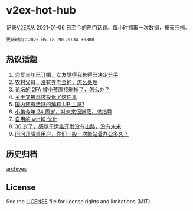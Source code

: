 # v2ex-hot-hub

 记录[V2EX](https://www.v2ex.com/)从 2021-01-06 日至今的热门话题。每小时抓取一次数据，按天[归档](archives)。

`更新时间：2025-05-18 20:20:34 +0800`

## 热议话题

1. [恋爱三年已订婚，女友觉得我长得丑决定分手](https://www.v2ex.com/t/1132490)
1. [农村父母，没有养老金的，怎么处理](https://www.v2ex.com/t/1132521)
1. [论坛的 2FA 被小孩直接删掉了，怎么办？](https://www.v2ex.com/t/1132464)
1. [关于又被荔枝投诉了这件事](https://www.v2ex.com/t/1132500)
1. [国内还有活跃的编程 UP 主吗?](https://www.v2ex.com/t/1132458)
1. [小弟今年 24 周岁，对未来很迷茫，求指导](https://www.v2ex.com/t/1132513)
1. [自用的 win10 优化](https://www.v2ex.com/t/1132527)
1. [30 岁了，感觉干运维开发没有出路，没有未来](https://www.v2ex.com/t/1132482)
1. [问问升降桌用户，你们一般一次能站着办公多久？](https://www.v2ex.com/t/1132546)

## 历史归档

[archives](archives)

## License

See the [LICENSE](LICENSE) file for license rights and limitations (MIT).

